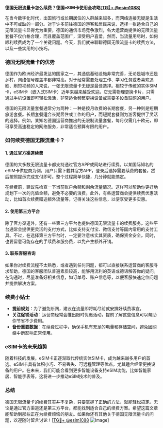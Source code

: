 **德国无限流量卡怎么续费？德国eSIM卡使用全攻略[[TG💪+ @esim1088](https://t.me/s/esim1088)]**

在当今数字化时代，出国旅行或长期居住的人群越来越多，而网络连接无疑是生活中不可或缺的一部分。对于许多前往德国的游客和居民来说，选择一张适合自己的无限流量卡显得尤为重要。德国的通信市场竞争激烈，各大运营商提供的无限流量套餐不仅价格合理，而且覆盖范围广，深受用户喜爱。然而，当流量用尽时，如何顺利续费成为了一个关键问题。今天，我们就来聊聊德国无限流量卡的续费方法，以及一些实用的小技巧。

### 德国无限流量卡的优势

德国作为欧洲经济最发达的国家之一，其通信基础设施非常完善，无论是城市还是乡村，网络信号覆盖率都非常高。对于经常需要处理工作、学习任务或者喜欢追剧、刷短视频的人来说，一张无限流量卡无疑是最佳选择。相较于传统的实体SIM卡，eSIM卡（嵌入式SIM卡）近年来越来越受欢迎。它无需物理更换卡片，只需通过手机设置即可轻松激活，非常适合频繁更换设备或需要多设备联网的用户。

德国的无限流量套餐通常分为两种：一种是按月收费的长期套餐，另一种则是短期旅游套餐。长期套餐适合长期居住或工作的用户，而短期套餐则为游客提供了灵活的选择。例如，某知名德国运营商推出的无限制流量套餐，每月仅需几十欧元，即可享受高速稳定的网络服务，非常适合预算有限的用户。

### 如何续费德国无限流量卡？

#### 1. **通过官方渠道续费**

德国的大多数无限流量卡都支持通过官方APP或网站进行续费。以某国际知名的eSIM卡供应商为例，用户只需下载其官方APP，登录后选择需要续费的套餐，然后按照提示完成支付即可。整个过程简单快捷，几分钟就能搞定。

在续费前，建议先检查一下当前账户余额和剩余流量情况。这样可以帮助你更好地规划下一次的充值金额，避免不必要的浪费。此外，有些运营商会提供续费优惠活动，比如首次续费赠送额外流量等，记得关注这些信息，以便享受更多实惠。

#### 2. **使用第三方平台**

除了官方渠道外，还有一些第三方平台也提供德国无限流量卡的续费服务。这些平台通常会提供更灵活的支付方式，比如支持支付宝、微信支付等国内常用的支付工具。不过，在选择第三方平台时，一定要注意核实其资质，确保资金安全。同时，也要留意可能存在的手续费和服务费，以免产生额外开销。

#### 3. **联系客服咨询**

如果你对续费流程不太熟悉，或者遇到任何问题，都可以直接联系运营商的客服寻求帮助。德国的客服团队普遍素质较高，能够用流利的英语或德语解答你的疑问。在沟通时，尽量准备好相关信息，如订单号、账户信息等，以便客服快速定位问题并提供解决方案。

### 续费小贴士

- **提前规划**：为了避免断网，建议在流量即将耗尽前就安排好续费事宜。
- **关注促销活动**：运营商经常会推出限时优惠活动，提前了解这些信息可以帮助你节省不少费用。
- **备份重要数据**：在续费过程中，确保手机有充足的电量和存储空间，避免因网络中断影响正常使用。

### eSIM卡的未来趋势

随着科技的发展，eSIM卡正逐渐取代传统实体SIM卡，成为越来越多用户的首选。eSIM卡具有体积小巧、不易丢失、可远程管理等优点，尤其适合经常更换设备的用户。在未来，我们可能会看到更多智能设备支持eSIM功能，比如智能家居、智能手表等，这将进一步推动eSIM技术的普及。

### 总结

德国无限流量卡的续费其实并不复杂，只要掌握了正确的方法，就能轻松搞定。无论是通过官方渠道还是第三方平台，都能找到适合自己的续费方案。希望这篇文章能帮助到那些正在为续费烦恼的朋友。如果你还有其他关于德国无限流量卡的问题，欢迎随时留言讨论！[[TG💪+ @esim1088](https://t.me/s/esim1088) ![Image](https://i.postimg.cc/4NQfJmqS/Snipaste-2025-05-13-00-14-12.png)]